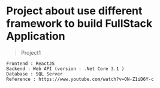 # Project about use different framework to build FullStack Application

> Project1
```
Frontend : ReactJS
Backend : Web API (version : .Net Core 3.1 )
Database : SQL Server
Reference : https://www.youtube.com/watch?v=ON-Z1iD6Y-c
```